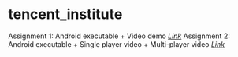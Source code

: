 # tencent_institute
Assignment 1: Android executable + Video demo [*Link*](https://share.weiyun.com/pM9dF1tx)
Assignment 2: Android executable + Single player video + Multi-player video [*Link*](https://share.weiyun.com/PYU0Wjyx)